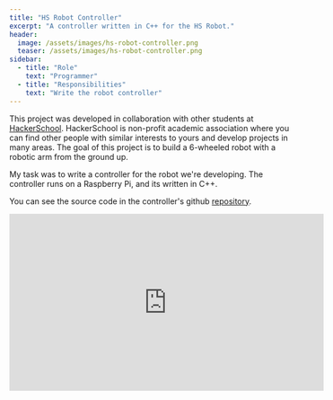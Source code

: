 ```yaml
---
title: "HS Robot Controller"
excerpt: "A controller written in C++ for the HS Robot."
header:
  image: /assets/images/hs-robot-controller.png
  teaser: /assets/images/hs-robot-controller.png
sidebar:
  - title: "Role"
    text: "Programmer"
  - title: "Responsibilities"
    text: "Write the robot controller"
---
```


This project was developed in collaboration with other students at
[HackerSchool](https://hackerschool.io). HackerSchool is non-profit academic
association where you can find other people with similar interests to yours and
develop projects in many areas. The goal of this project is to build a
6-wheeled robot with a robotic arm from the ground up.

My task was to write a controller for the robot we're developing. The
controller runs on a Raspberry Pi, and its written in C++.

You can see the source code in the controller's github
[repository](https://github.com/HackerSchool/HS-Robot-Controller).

<iframe width="560" height="315" src="https://www.youtube.com/embed/VOQR_DVcO7g"
title="YouTube video player" frameborder="0" allow="accelerometer; autoplay;
clipboard-write; encrypted-media; gyroscope; picture-in-picture" allowfullscreen></iframe>
